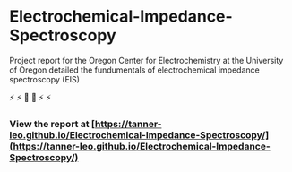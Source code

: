 # Electrochemical-Impedance-Spectroscopy

Project report for the Oregon Center for Electrochemistry at the University of Oregon detailed the fundumentals of electrochemical impedance spectroscopy (EIS)

:zap: :zap: :electric_plug: :battery: :zap: :zap:
### View the report at [https://tanner-leo.github.io/Electrochemical-Impedance-Spectroscopy/](https://tanner-leo.github.io/Electrochemical-Impedance-Spectroscopy/)
